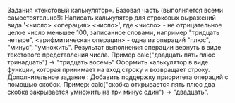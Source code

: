 Задания «текстовый калькулятор». 
Базовая часть (выполняется всеми самостоятельно!): 
Написать калькулятор для строковых выражений вида '<число> <операция> <число>', где <число> - не отрицательное целое число меньшее 100, записанное словами, например "тридцать четыре", <арифмитическая операция> - одна из операций "плюс", "минус", "умножить". Результат выполнения операции вернуть в виде текстового представления числа. Пример calc("двадцать пять плюс тринадцать") -> "тридцать восемь" 
Оформить калькулятор в виде функции, которая принимает на вход строку и возвращает строку. Дополнительное задание : Добавить поддержку приоритета операций с помощью скобок. Пример: calc("скобка открывается пять плюс два скобка закрывается умножить на три минус один") -> "двадцать".